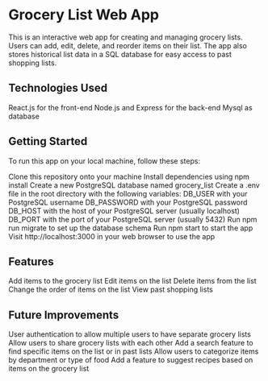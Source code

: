 # Grocery List Web App
This is an interactive web app for creating and managing grocery lists. Users can add, edit, delete, and reorder items on their list. The app also stores historical list data in a SQL database for easy access to past shopping lists.

## Technologies Used
React.js for the front-end
Node.js and Express for the back-end
Mysql as database

## Getting Started
To run this app on your local machine, follow these steps:

Clone this repository onto your machine
Install dependencies using npm install
Create a new PostgreSQL database named grocery_list
Create a .env file in the root directory with the following variables:
DB_USER with your PostgreSQL username
DB_PASSWORD with your PostgreSQL password
DB_HOST with the host of your PostgreSQL server (usually localhost)
DB_PORT with the port of your PostgreSQL server (usually 5432)
Run npm run migrate to set up the database schema
Run npm start to start the app
Visit http://localhost:3000 in your web browser to use the app


## Features
Add items to the grocery list
Edit items on the list
Delete items from the list
Change the order of items on the list
View past shopping lists

## Future Improvements
User authentication to allow multiple users to have separate grocery lists
Allow users to share grocery lists with each other
Add a search feature to find specific items on the list or in past lists
Allow users to categorize items by department or type of food
Add a feature to suggest recipes based on items on the grocery list

